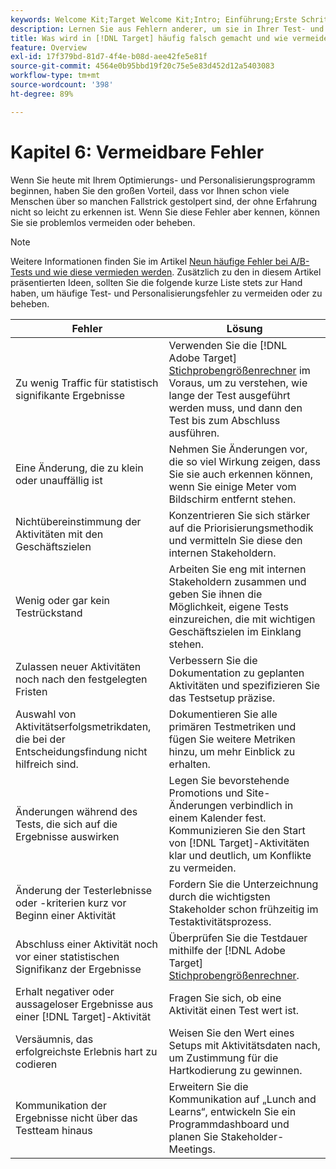 ```yaml
---
keywords: Welcome Kit;Target Welcome Kit;Intro; Einführung;Erste Schritte
description: Lernen Sie aus Fehlern anderer, um sie in Ihrer Test- und Personalisierungsstrategie mit Adobe [!DNL Target] nicht zu wiederholen.
title: Was wird in [!DNL Target] häufig falsch gemacht und wie vermeide ich diese Fehler?
feature: Overview
exl-id: 17f379bd-81d7-4f4e-b08d-aee42fe5e81f
source-git-commit: 4564e0b95bbd19f20c75e5e83d452d12a5403083
workflow-type: tm+mt
source-wordcount: '398'
ht-degree: 89%

---
```


# Kapitel 6: Vermeidbare Fehler

Wenn Sie heute mit Ihrem Optimierungs- und Personalisierungsprogramm beginnen, haben Sie den großen Vorteil, dass vor Ihnen schon viele Menschen über so manchen Fallstrick gestolpert sind, der ohne Erfahrung nicht so leicht zu erkennen ist. Wenn Sie diese Fehler aber kennen, können Sie sie problemlos vermeiden oder beheben.

>[!NOTE]
>
>Weitere Informationen finden Sie im Artikel [Neun häufige Fehler bei A/B-Tests und wie diese vermieden werden](/help/main/c-activities/t-test-ab/common-ab-testing-pitfalls.md). Zusätzlich zu den in diesem Artikel präsentierten Ideen, sollten Sie die folgende kurze Liste stets zur Hand haben, um häufige Test- und Personalisierungsfehler zu vermeiden oder zu beheben.

| Fehler | Lösung |
| --- | --- |
| Zu wenig Traffic für statistisch signifikante Ergebnisse | Verwenden Sie die [!DNL Adobe Target] [Stichprobengrößenrechner](/help/main/c-activities/t-test-ab/sample-size-determination.md#section_6B8725BD704C4AFE939EF2A6B6E834E6) im Voraus, um zu verstehen, wie lange der Test ausgeführt werden muss, und dann den Test bis zum Abschluss ausführen. |
| Eine Änderung, die zu klein oder unauffällig ist | Nehmen Sie Änderungen vor, die so viel Wirkung zeigen, dass Sie sie auch erkennen können, wenn Sie einige Meter vom Bildschirm entfernt stehen. |
| Nichtübereinstimmung der Aktivitäten mit den Geschäftszielen | Konzentrieren Sie sich stärker auf die Priorisierungsmethodik und vermitteln Sie diese den internen Stakeholdern. |
| Wenig oder gar kein Testrückstand | Arbeiten Sie eng mit internen Stakeholdern zusammen und geben Sie ihnen die Möglichkeit, eigene Tests einzureichen, die mit wichtigen Geschäftszielen im Einklang stehen. |
| Zulassen neuer Aktivitäten noch nach den festgelegten Fristen | Verbessern Sie die Dokumentation zu geplanten Aktivitäten und spezifizieren Sie das Testsetup präzise. |
| Auswahl von Aktivitätserfolgsmetrikdaten, die bei der Entscheidungsfindung nicht hilfreich sind. | Dokumentieren Sie alle primären Testmetriken und fügen Sie weitere Metriken hinzu, um mehr Einblick zu erhalten. |
| Änderungen während des Tests, die sich auf die Ergebnisse auswirken | Legen Sie bevorstehende Promotions und Site-Änderungen verbindlich in einem Kalender fest. Kommunizieren Sie den Start von [!DNL Target]-Aktivitäten klar und deutlich, um Konflikte zu vermeiden. |
| Änderung der Testerlebnisse oder -kriterien kurz vor Beginn einer Aktivität | Fordern Sie die Unterzeichnung durch die wichtigsten Stakeholder schon frühzeitig im Testaktivitätsprozess. |
| Abschluss einer Aktivität noch vor einer statistischen Signifikanz der Ergebnisse | Überprüfen Sie die Testdauer mithilfe der [!DNL Adobe Target] [Stichprobengrößenrechner](/help/main/c-activities/t-test-ab/sample-size-determination.md#section_6B8725BD704C4AFE939EF2A6B6E834E6). |
| Erhalt negativer oder aussageloser Ergebnisse aus einer [!DNL Target]-Aktivität | Fragen Sie sich, ob eine Aktivität einen Test wert ist. |
| Versäumnis, das erfolgreichste Erlebnis hart zu codieren | Weisen Sie den Wert eines Setups mit Aktivitätsdaten nach, um Zustimmung für die Hartkodierung zu gewinnen. |
| Kommunikation der Ergebnisse nicht über das Testteam hinaus | Erweitern Sie die Kommunikation auf „Lunch and Learns“, entwickeln Sie ein Programmdashboard und planen Sie Stakeholder-Meetings. |
